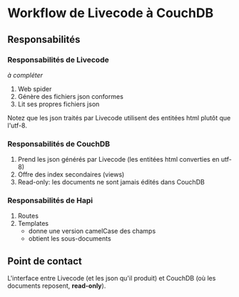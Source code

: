 # Workflow de Livecode à CouchDB

## Responsabilités
### Responsabilités de Livecode
*à compléter*

1. Web spider
1. Génère des fichiers json conformes
1. Lit ses propres fichiers json

Notez que les json traités par Livecode utilisent des entitées html
plutôt que l'utf-8.

### Responsabilités de CouchDB
1. Prend les json générés par Livecode (les entitées html converties en utf-8)
1. Offre des index secondaires (views)
1. Read-only: les documents ne sont jamais édités dans CouchDB

### Responsabilités de Hapi
1. Routes
1. Templates
   * donne une version camelCase des champs
   * obtient les sous-documents

## Point de contact
L'interface entre Livecode (et les json qu'il produit) et
CouchDB (où les documents reposent, **read-only**).
